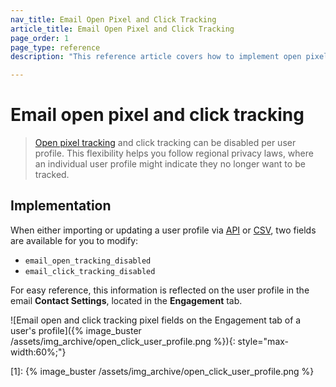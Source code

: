 ```yaml
---
nav_title: Email Open Pixel and Click Tracking
article_title: Email Open Pixel and Click Tracking
page_order: 1
page_type: reference
description: "This reference article covers how to implement open pixel and click tracking."

---
```


# Email open pixel and click tracking

> [Open pixel tracking]({{site.baseurl}}/user_guide/administrative/app_settings/email_settings/#changing-location-of-tracking-pixel) and click tracking can be disabled per user profile. This flexibility helps you follow regional privacy laws, where an individual user profile might indicate they no longer want to be tracked.

## Implementation

When either importing or updating a user profile via [API]({{site.baseurl}}/api/objects_filters/user_attributes_object/#braze-user-profile-fields) or [CSV]({{site.baseurl}}/user_guide/data_and_analytics/user_data_collection/user_import/#csv), two fields are available for you to modify:

- `email_open_tracking_disabled`
- `email_click_tracking_disabled`

For easy reference, this information is reflected on the user profile in the email **Contact Settings**, located in the **Engagement** tab.

![Email open and click tracking pixel fields on the Engagement tab of a user's profile]({% image_buster /assets/img_archive/open_click_user_profile.png %}){: style="max-width:60%;"}

[open_tracking]: {{site.baseurl}}/user_guide/administrative/app_settings/email_settings/#changing-location-of-tracking-pixel
[api_doc]: {{site.baseurl}}/api/objects_filters/user_attributes_object/#braze-user-profile-fields
[csv_doc]: {{site.baseurl}}/user_guide/data_and_analytics/user_data_collection/user_import/#csv
[1]: {% image_buster /assets/img_archive/open_click_user_profile.png %}
